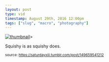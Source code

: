 ```yaml
---
layout: post
type: vid
timestamp: August 29th, 2016 12:00pm
tags: ["slug", "macro", "photography"]
---
```

[![thumbnail](http://i3.ytimg.com/vi/9fBfLDo-K48/hqdefault.jpg)](https://www.youtube.com/watch?v=9fBfLDo-K48)>
    
Squishy is as squishy does.
 
  
<small>source: https://saturdayxiii.tumblr.com/post/149659541212</small>